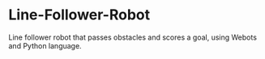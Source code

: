 # Line-Follower-Robot
Line follower robot that passes obstacles and scores a goal, using Webots and Python language.
